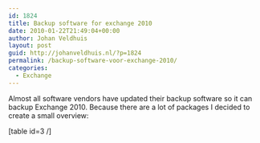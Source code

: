 ```yaml
---
id: 1824
title: Backup software for exchange 2010
date: 2010-01-22T21:49:04+00:00
author: Johan Veldhuis
layout: post
guid: http://johanveldhuis.nl/?p=1824
permalink: /backup-software-voor-exchange-2010/
categories:
  - Exchange
---
```

Almost all software vendors have updated their backup software so it can backup Exchange 2010. Because there are a lot of packages I decided to create a small overview:

[table id=3 /]